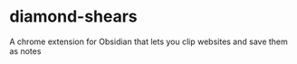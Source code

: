 # diamond-shears
A chrome extension for Obsidian that lets you clip websites and save them as notes
